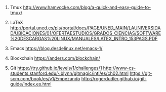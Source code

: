 1) Tmux
http://www.hamvocke.com/blog/a-quick-and-easy-guide-to-tmux/

2) LaTeX
http://portal.uned.es/pls/portal/docs/PAGE/UNED_MAIN/LAUNIVERSIDAD/UBICACIONES/01/OFERTAESTUDIOS/GRADOS_CIENCIAS/SOFTWARE%20DESCARGAS%20LINUX/MANUALES/LATEX_INTRO_153PAGS.PDF

3) Emacs
https://blog.desdelinux.net/emacs-1/

4) Blockchain
https://anders.com/blockchain/

5) Git
https://try.github.io/levels/1/challenges/1
http://www-cs-students.stanford.edu/~blynn/gitmagic/intl/es/ch02.html
https://git-scm.com/book/es/v1/Empezando
http://rogerdudler.github.io/git-guide/index.es.html